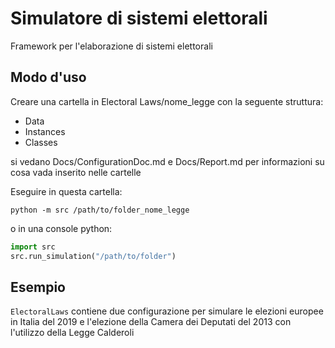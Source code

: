 # Simulatore di sistemi elettorali

Framework per l'elaborazione di sistemi elettorali

## Modo d'uso

Creare una cartella in Electoral Laws/nome_legge con la seguente struttura:
+ Data
+ Instances
+ Classes

si vedano Docs/ConfigurationDoc.md e Docs/Report.md per informazioni su cosa vada inserito
nelle cartelle

Eseguire in questa cartella:

```shell script
python -m src /path/to/folder_nome_legge
```
o in una console python:

```python
import src
src.run_simulation("/path/to/folder")
```

## Esempio

`ElectoralLaws` contiene due configurazione per simulare le elezioni europee in Italia
del 2019 e l'elezione della Camera dei Deputati del 2013 con l'utilizzo della Legge Calderoli 